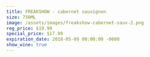 ```yaml
---
title: FREAKSHOW - cabernet sauvignon
size: 750ML
image: /assets/images/freakshow-cabernet-sauv-2.png
reg_price: $19.99
special_price: $17.99
expiration_date: 2018-05-09 00:00:00 -0600
show_wine: true
---
```


